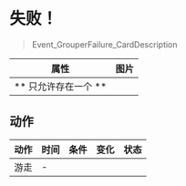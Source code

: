 # 失败！  
> Event_GrouperFailure_CardDescription  
  
  属性  |   图片   
 ----  |  ----:   
 ** 只允许存在一个 **  |  ![]()   
  
## 动作  
动作  |  时间  |  条件  |  变化  |  状态  
----  |  ----  |  ----  |  ----  |  ----  
游走<br>  |  -  |    |    |    
